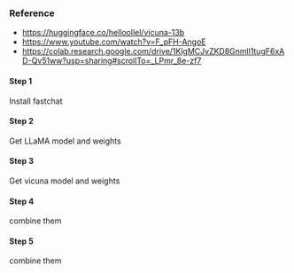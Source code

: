 
### Reference
- https://huggingface.co/helloollel/vicuna-13b
- https://www.youtube.com/watch?v=F_pFH-AngoE
- https://colab.research.google.com/drive/1KlgMCJvZKD8Gnmll1tugF6xAD-Qv51ww?usp=sharing#scrollTo=_LPmr_8e-zf7


#### Step 1
Install fastchat

#### Step 2
Get LLaMA model and weights


#### Step 3
Get vicuna model and weights

#### Step 4
combine them

#### Step 5
combine them
